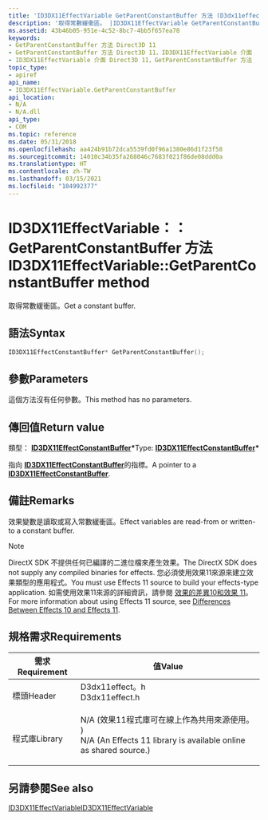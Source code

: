 ```yaml
---
title: 'ID3DX11EffectVariable GetParentConstantBuffer 方法 (D3dx11effect .h) '
description: '取得常數緩衝區。 |ID3DX11EffectVariable GetParentConstantBuffer 方法 (D3dx11effect .h) '
ms.assetid: 43b46b05-951e-4c52-8bc7-4bb5f657ea78
keywords:
- GetParentConstantBuffer 方法 Direct3D 11
- GetParentConstantBuffer 方法 Direct3D 11，ID3DX11EffectVariable 介面
- ID3DX11EffectVariable 介面 Direct3D 11，GetParentConstantBuffer 方法
topic_type:
- apiref
api_name:
- ID3DX11EffectVariable.GetParentConstantBuffer
api_location:
- N/A
- N/A.dll
api_type:
- COM
ms.topic: reference
ms.date: 05/31/2018
ms.openlocfilehash: aa424b91b72dca5539fd0f96a1380e86d1f23f58
ms.sourcegitcommit: 14010c34b35fa268046c7683f021f86de08ddd0a
ms.translationtype: HT
ms.contentlocale: zh-TW
ms.lasthandoff: 03/15/2021
ms.locfileid: "104992377"
---
```

# <a name="id3dx11effectvariablegetparentconstantbuffer-method"></a><span data-ttu-id="44d45-107">ID3DX11EffectVariable：： GetParentConstantBuffer 方法</span><span class="sxs-lookup"><span data-stu-id="44d45-107">ID3DX11EffectVariable::GetParentConstantBuffer method</span></span>

<span data-ttu-id="44d45-108">取得常數緩衝區。</span><span class="sxs-lookup"><span data-stu-id="44d45-108">Get a constant buffer.</span></span>

## <a name="syntax"></a><span data-ttu-id="44d45-109">語法</span><span class="sxs-lookup"><span data-stu-id="44d45-109">Syntax</span></span>


```C++
ID3DX11EffectConstantBuffer* GetParentConstantBuffer();
```



## <a name="parameters"></a><span data-ttu-id="44d45-110">參數</span><span class="sxs-lookup"><span data-stu-id="44d45-110">Parameters</span></span>

<span data-ttu-id="44d45-111">這個方法沒有任何參數。</span><span class="sxs-lookup"><span data-stu-id="44d45-111">This method has no parameters.</span></span>

## <a name="return-value"></a><span data-ttu-id="44d45-112">傳回值</span><span class="sxs-lookup"><span data-stu-id="44d45-112">Return value</span></span>

<span data-ttu-id="44d45-113">類型： **[ **ID3DX11EffectConstantBuffer**](id3dx11effectconstantbuffer.md)\***</span><span class="sxs-lookup"><span data-stu-id="44d45-113">Type: **[**ID3DX11EffectConstantBuffer**](id3dx11effectconstantbuffer.md)\***</span></span>

<span data-ttu-id="44d45-114">指向 [**ID3DX11EffectConstantBuffer**](id3dx11effectconstantbuffer.md)的指標。</span><span class="sxs-lookup"><span data-stu-id="44d45-114">A pointer to a [**ID3DX11EffectConstantBuffer**](id3dx11effectconstantbuffer.md).</span></span>

## <a name="remarks"></a><span data-ttu-id="44d45-115">備註</span><span class="sxs-lookup"><span data-stu-id="44d45-115">Remarks</span></span>

<span data-ttu-id="44d45-116">效果變數是讀取或寫入常數緩衝區。</span><span class="sxs-lookup"><span data-stu-id="44d45-116">Effect variables are read-from or written-to a constant buffer.</span></span>

> [!Note]  
> <span data-ttu-id="44d45-117">DirectX SDK 不提供任何已編譯的二進位檔來產生效果。</span><span class="sxs-lookup"><span data-stu-id="44d45-117">The DirectX SDK does not supply any compiled binaries for effects.</span></span> <span data-ttu-id="44d45-118">您必須使用效果11來源來建立效果類型的應用程式。</span><span class="sxs-lookup"><span data-stu-id="44d45-118">You must use Effects 11 source to build your effects-type application.</span></span> <span data-ttu-id="44d45-119">如需使用效果11來源的詳細資訊，請參閱 [效果的差異10和效果 11](d3d11-graphics-programming-guide-effects-differences.md)。</span><span class="sxs-lookup"><span data-stu-id="44d45-119">For more information about using Effects 11 source, see [Differences Between Effects 10 and Effects 11](d3d11-graphics-programming-guide-effects-differences.md).</span></span>

 

## <a name="requirements"></a><span data-ttu-id="44d45-120">規格需求</span><span class="sxs-lookup"><span data-stu-id="44d45-120">Requirements</span></span>



| <span data-ttu-id="44d45-121">需求</span><span class="sxs-lookup"><span data-stu-id="44d45-121">Requirement</span></span> | <span data-ttu-id="44d45-122">值</span><span class="sxs-lookup"><span data-stu-id="44d45-122">Value</span></span> |
|--------------------|----------------------------------------------------------------------------------------------------------------------------------------------|
| <span data-ttu-id="44d45-123">標頭</span><span class="sxs-lookup"><span data-stu-id="44d45-123">Header</span></span><br/>  | <dl> <span data-ttu-id="44d45-124"><dt>D3dx11effect。h</dt></span><span class="sxs-lookup"><span data-stu-id="44d45-124"><dt>D3dx11effect.h</dt></span></span> </dl>                                                    |
| <span data-ttu-id="44d45-125">程式庫</span><span class="sxs-lookup"><span data-stu-id="44d45-125">Library</span></span><br/> | <dl> <span data-ttu-id="44d45-126"><dt>N/A (效果11程式庫可在線上作為共用來源使用。 ) </dt></span><span class="sxs-lookup"><span data-stu-id="44d45-126"><dt>N/A (An Effects 11 library is available online as shared source.)</dt></span></span> </dl> |



## <a name="see-also"></a><span data-ttu-id="44d45-127">另請參閱</span><span class="sxs-lookup"><span data-stu-id="44d45-127">See also</span></span>

<dl> <dt>

[<span data-ttu-id="44d45-128">ID3DX11EffectVariable</span><span class="sxs-lookup"><span data-stu-id="44d45-128">ID3DX11EffectVariable</span></span>](id3dx11effectvariable.md)
</dt> </dl>

 

 





